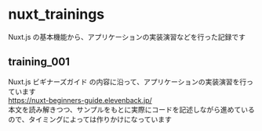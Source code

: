 # nuxt_trainings
Nuxt.js の基本機能から、アプリケーションの実装演習などを行った記録です

## training_001
Nuxt.js ビギナーズガイド の内容に沿って、アプリケーションの実装演習を行っています  
https://nuxt-beginners-guide.elevenback.jp/  
本文を読み解きつつ、サンプルをもとに実際にコードを記述しながら進めているので、タイミングによっては作りかけになっています  
